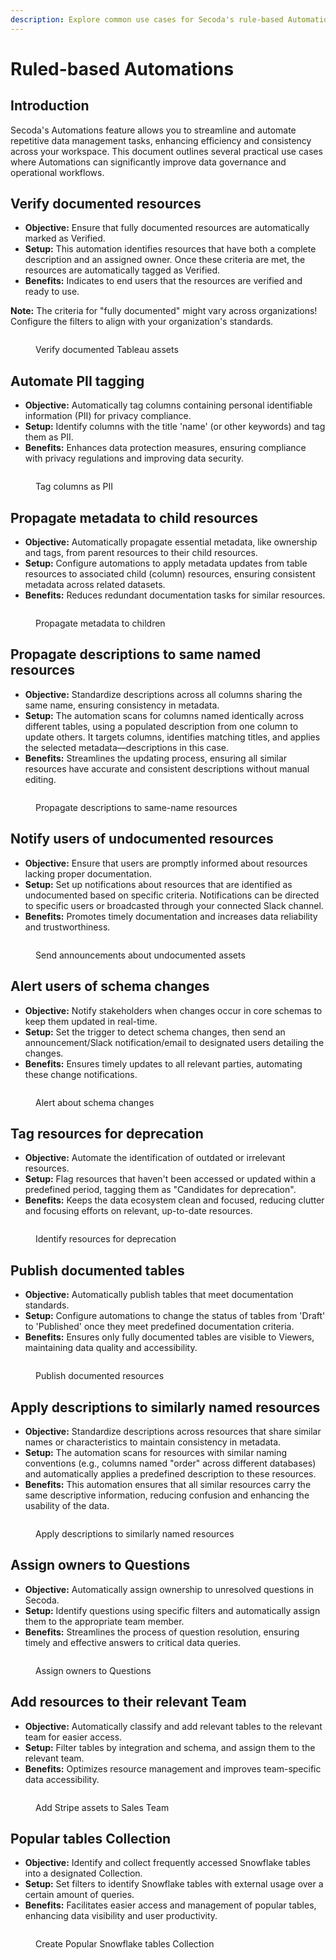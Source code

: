 ```yaml
---
description: Explore common use cases for Secoda's rule-based Automations features.
---
```


# Ruled-based Automations

## Introduction

Secoda's Automations feature allows you to streamline and automate repetitive data management tasks, enhancing efficiency and consistency across your workspace. This document outlines several practical use cases where Automations can significantly improve data governance and operational workflows.

## Verify documented resources

* **Objective:** Ensure that fully documented resources are automatically marked as Verified.
* **Setup:** This automation identifies resources that have both a complete description and an assigned owner. Once these criteria are met, the resources are automatically tagged as Verified.
* **Benefits:** Indicates to end users that the resources are verified and ready to use.

**Note:** The criteria for "fully documented" might vary across organizations! Configure the filters to align with your organization's standards.

<figure><img src="https://secoda-public-media-assets.s3.amazonaws.com/40938f73-8763-4c40-be91-da68dc22f772.png" alt=""><figcaption><p>Verify documented Tableau assets</p></figcaption></figure>

## Automate PII tagging

* **Objective:** Automatically tag columns containing personal identifiable information (PII) for privacy compliance.
* **Setup:** Identify columns with the title 'name' (or other keywords) and tag them as PII.
* **Benefits:** Enhances data protection measures, ensuring compliance with privacy regulations and improving data security.

<figure><img src="https://secoda-public-media-assets.s3.amazonaws.com/8e83549a-801e-475b-af7a-6e9f9ca73d0c.png" alt=""><figcaption><p>Tag columns as PII</p></figcaption></figure>

## Propagate metadata to child resources

* **Objective:** Automatically propagate essential metadata, like ownership and tags, from parent resources to their child resources.
* **Setup:** Configure automations to apply metadata updates from table resources to associated child (column) resources, ensuring consistent metadata across related datasets.
* **Benefits:** Reduces redundant documentation tasks for similar resources.

<figure><img src="https://secoda-public-media-assets.s3.amazonaws.com/eaffee7a-73d7-4f25-a4ef-f817068a02fd.png" alt=""><figcaption><p>Propagate metadata to children</p></figcaption></figure>

## Propagate descriptions to same named resources

* **Objective:** Standardize descriptions across all columns sharing the same name, ensuring consistency in metadata.
* **Setup:** The automation scans for columns named identically across different tables, using a populated description from one column to update others. It targets columns, identifies matching titles, and applies the selected metadata—descriptions in this case.
* **Benefits:** Streamlines the updating process, ensuring all similar resources have accurate and consistent descriptions without manual editing.

<figure><img src="https://secoda-public-media-assets.s3.amazonaws.com/a0efee25-5032-4021-9841-4cd4c2fa1547.png" alt=""><figcaption><p>Propagate descriptions to same-name resources</p></figcaption></figure>

## Notify users of undocumented resources

* **Objective:** Ensure that users are promptly informed about resources lacking proper documentation.
* **Setup:** Set up notifications about resources that are identified as undocumented based on specific criteria. Notifications can be directed to specific users or broadcasted through your connected Slack channel.
* **Benefits:** Promotes timely documentation and increases data reliability and trustworthiness.

<figure><img src="https://secoda-public-media-assets.s3.amazonaws.com/c743fb8f-fb56-4706-83ac-8db088d2cc63.png" alt=""><figcaption><p>Send announcements about undocumented assets</p></figcaption></figure>

## Alert users of schema changes

* **Objective:** Notify stakeholders when changes occur in core schemas to keep them updated in real-time.
* **Setup:** Set the trigger to detect schema changes, then send an announcement/Slack notification/email to designated users detailing the changes.
* **Benefits:** Ensures timely updates to all relevant parties, automating these change notifications.

<figure><img src="https://secoda-public-media-assets.s3.amazonaws.com/5b369750-d1aa-4783-9f04-4bedc00068d0.png" alt=""><figcaption><p>Alert about schema changes</p></figcaption></figure>

## Tag resources for deprecation

* **Objective:** Automate the identification of outdated or irrelevant resources.
* **Setup:** Flag resources that haven't been accessed or updated within a predefined period, tagging them as "Candidates for deprecation".
* **Benefits:** Keeps the data ecosystem clean and focused, reducing clutter and focusing efforts on relevant, up-to-date resources.

<figure><img src="https://secoda-public-media-assets.s3.amazonaws.com/c25727da-8a16-4097-858c-ab6fbb38d498.png" alt=""><figcaption><p>Identify resources for deprecation</p></figcaption></figure>

## Publish documented tables

* **Objective:** Automatically publish tables that meet documentation standards.
* **Setup:** Configure automations to change the status of tables from 'Draft' to 'Published' once they meet predefined documentation criteria.
* **Benefits:** Ensures only fully documented tables are visible to Viewers, maintaining data quality and accessibility.

<figure><img src="https://secoda-public-media-assets.s3.amazonaws.com/68d211e2-e4cf-44dc-8e47-d2112a8232d5.png" alt=""><figcaption><p>Publish documented resources</p></figcaption></figure>

## Apply descriptions to similarly named resources

* **Objective:** Standardize descriptions across resources that share similar names or characteristics to maintain consistency in metadata.
* **Setup:** The automation scans for resources with similar naming conventions (e.g., columns named "order" across different databases) and automatically applies a predefined description to these resources.
* **Benefits:** This automation ensures that all similar resources carry the same descriptive information, reducing confusion and enhancing the usability of the data.

<figure><img src="https://secoda-public-media-assets.s3.amazonaws.com/19299a02-fa42-48f4-9bea-d693c00fe257.png" alt=""><figcaption><p>Apply descriptions to similarly named resources</p></figcaption></figure>

## Assign owners to Questions

* **Objective:** Automatically assign ownership to unresolved questions in Secoda.
* **Setup:** Identify questions using specific filters and automatically assign them to the appropriate team member.
* **Benefits:** Streamlines the process of question resolution, ensuring timely and effective answers to critical data queries.

<figure><img src="https://secoda-public-media-assets.s3.amazonaws.com/0123733c-3267-425e-9721-49af506fd417.png" alt=""><figcaption><p>Assign owners to Questions</p></figcaption></figure>

## Add resources to their relevant Team

* **Objective:** Automatically classify and add relevant tables to the relevant team for easier access.
* **Setup:** Filter tables by integration and schema, and assign them to the relevant team.
* **Benefits:** Optimizes resource management and improves team-specific data accessibility.

<figure><img src="https://secoda-public-media-assets.s3.amazonaws.com/368a5637-bf8b-4816-9650-4117837028bc.png" alt=""><figcaption><p>Add Stripe assets to Sales Team</p></figcaption></figure>

## Popular tables Collection

* **Objective:** Identify and collect frequently accessed Snowflake tables into a designated Collection.
* **Setup:** Set filters to identify Snowflake tables with external usage over a certain amount of queries.
* **Benefits:** Facilitates easier access and management of popular tables, enhancing data visibility and user productivity.

<div data-full-width="true"><figure><img src="https://secoda-public-media-assets.s3.amazonaws.com/8acd214c-8f50-4fd0-bf47-4c17846275f9.png" alt=""><figcaption><p>Create Popular Snowflake tables Collection</p></figcaption></figure></div>
